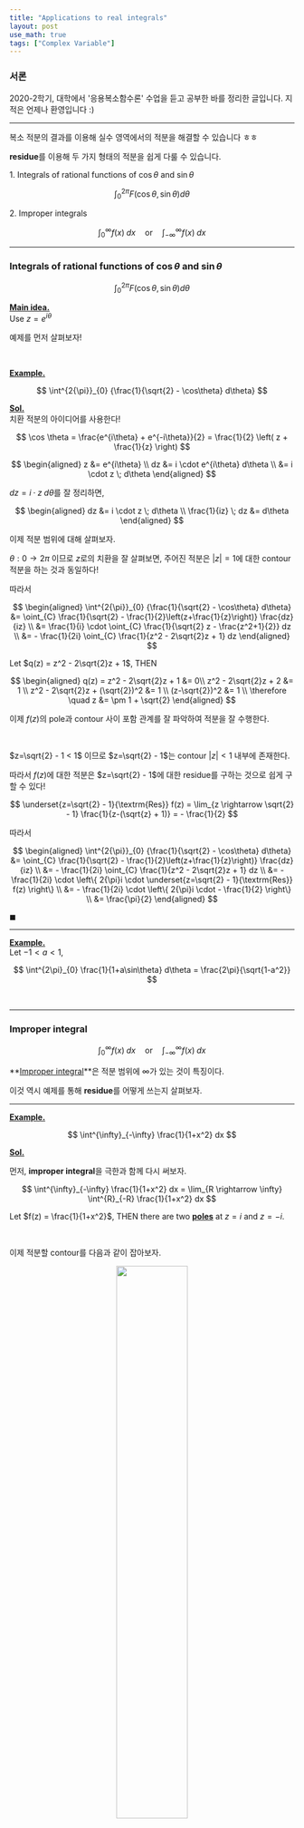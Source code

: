 ```yaml
---
title: "Applications to real integrals"
layout: post
use_math: true
tags: ["Complex Variable"]
---
```


### 서론
2020-2학기, 대학에서 '응용복소함수론' 수업을 듣고 공부한 바를 정리한 글입니다. 지적은 언제나 환영입니다 :)

<hr>

복소 적분의 결과를 이용해 실수 영역에서의 적분을 해결할 수 있습니다 ㅎㅎ

**residue**를 이용해 두 가지 형태의 적분을 쉽게 다룰 수 있습니다.

1\. Integrals of rational functions of $\cos \theta$ and $\sin \theta$

$$
\int^{2{\pi}}_{0} {F(\cos \theta, \sin \theta) d\theta}
$$

2\. Improper integrals

$$
\int^{\infty}_{0} {f(x) \; dx} \quad \textrm{or} \quad \int^{\infty}_{-\infty} {f(x) \; dx}
$$

<hr>

### Integrals of rational functions of $\cos \theta$ and $\sin \theta$

$$
\int^{2{\pi}}_{0} {F(\cos \theta, \sin \theta) d\theta}
$$

**<u>Main idea.</u>** <br>
Use $z=e^{i\theta}$

예제를 먼저 살펴보자!

<br>

**<u>Example.</u>** <br>

$$
\int^{2{\pi}}_{0} {\frac{1}{\sqrt{2} - \cos\theta} d\theta}
$$


**<u>Sol.</u>** <br>
치환 적분의 아이디어를 사용한다!

$$
\cos \theta = \frac{e^{i\theta} + e^{-i\theta}}{2} = \frac{1}{2} \left( z + \frac{1}{z} \right)
$$

$$
\begin{aligned}
  z &= e^{i\theta} \\
  dz &= i \cdot e^{i\theta} d\theta \\
  &= i \cdot z \; d\theta
\end{aligned}
$$

$dz = i \cdot z \; d\theta$를 잘 정리하면,

$$
\begin{aligned}
  dz &= i \cdot z \; d\theta \\
  \frac{1}{iz} \; dz &= d\theta
\end{aligned}
$$

이제 적분 범위에 대해 살펴보자.

$\theta: 0 \rightarrow 2\pi$ 이므로 $z$로의 치환을 잘 살펴보면, 주어진 적분은 $\lvert z \rvert = 1$에 대한 contour 적분을 하는 것과 동일하다!

따라서

$$
\begin{aligned}
  \int^{2{\pi}}_{0} {\frac{1}{\sqrt{2} - \cos\theta} d\theta} &= \oint_{C} \frac{1}{\sqrt{2} - \frac{1}{2}\left(z+\frac{1}{z}\right)} \frac{dz}{iz} \\
  &= \frac{1}{i} \cdot \oint_{C} \frac{1}{\sqrt{2} z - \frac{z^2+1}{2}} dz \\
  &= - \frac{1}{2i} \oint_{C} \frac{1}{z^2 - 2\sqrt{2}z + 1} dz
\end{aligned}
$$

Let $q(z) = z^2 - 2\sqrt{2}z + 1$, THEN

$$
\begin{aligned}
  q(z) = z^2 - 2\sqrt{2}z + 1 &= 0\\
  z^2 - 2\sqrt{2}z + 2 &= 1 \\
  z^2 - 2\sqrt{2}z + (\sqrt{2})^2 &= 1 \\
  (z-\sqrt{2})^2 &= 1 \\
  \therefore \quad z &= \pm 1 + \sqrt{2}
\end{aligned}
$$

이제 $f(z)$의 pole과 contour 사이 포함 관계를 잘 파악하여 적분을 잘 수행한다.

<br>

$z=\sqrt{2} -  1 < 1$ 이므로 $z=\sqrt{2} -  1$는 contour $\lvert z \rvert < 1$ 내부에 존재한다.

따라서 $f(z)$에 대한 적분은 $z=\sqrt{2} -  1$에 대한 residue를 구하는 것으로 쉽게 구할 수 있다!

$$
\underset{z=\sqrt{2} -  1}{\textrm{Res}} f(z) = \lim_{z \rightarrow \sqrt{2} -  1} \frac{1}{z-(\sqrt{z} + 1)} = - \frac{1}{2}
$$


따라서 

$$
\begin{aligned}
  \int^{2{\pi}}_{0} {\frac{1}{\sqrt{2} - \cos\theta} d\theta} &= \oint_{C} \frac{1}{\sqrt{2} - \frac{1}{2}\left(z+\frac{1}{z}\right)} \frac{dz}{iz} \\
  &= - \frac{1}{2i} \oint_{C} \frac{1}{z^2 - 2\sqrt{2}z + 1} dz \\
  &= - \frac{1}{2i} \cdot \left\{ 2{\pi}i \cdot \underset{z=\sqrt{2} -  1}{\textrm{Res}} f(z) \right\} \\
  &= - \frac{1}{2i} \cdot \left\{ 2{\pi}i \cdot - \frac{1}{2} \right\} \\
  &= \frac{\pi}{2}
\end{aligned}
$$

$\blacksquare$

<hr>

**<u>Example.</u>** <br>
Let $-1 < a < 1$,

$$
\int^{2\pi}_{0} \frac{1}{1+a\sin\theta} d\theta = \frac{2\pi}{\sqrt{1-a^2}}
$$

<br>
<hr>

### Improper integral

$$
\int^{\infty}_{0} {f(x) \; dx} \quad \textrm{or} \quad \int^{\infty}_{-\infty} {f(x) \; dx}
$$

**<u>Improper integral</u>**은 적분 범위에 $\infty$가 있는 것이 특징이다.

이것 역시 예제를 통해 **residue**를 어떻게 쓰는지 살펴보자.

<hr>

**<u>Example.</u>** <br>

$$
\int^{\infty}_{-\infty} \frac{1}{1+x^2} dx
$$

**<u>Sol.</u>** <br>

먼저, **improper integral**을 극한과 함께 다시 써보자.

$$
\int^{\infty}_{-\infty} \frac{1}{1+x^2} dx = \lim_{R \rightarrow \infty} \int^{R}_{-R} \frac{1}{1+x^2} dx
$$

Let $f(z) = \frac{1}{1+x^2}$, THEN there are two **<u>poles</u>** at $z=i$ and $z=-i$.

<br>

이제 적분할 contour를 다음과 같이 잡아보자.

<div style="text-align: center;">
  <img src="{{site.url}}/mathematics/assets/img/gaussian_integral.png" style="width: 50%;" >
</div>

그리고 contour 적분을 해보면,

$$
\oint_{D_R} f(z) dz = \int^{R}_{-R} f(z) dz + \int_{C_R} f(z) dz
$$

여기서 $\oint_{D_R} f(z) dz$는 residue thm에 따라

$$
\begin{aligned}
  \oint_{D_R} f(z) dz &= \oint_{D_R} \frac{1}{1+z^2} dz \\
  &= \oint_{D_R} \frac{1}{(z+i)(z-i)} \\
  &= 2{\pi}i \cdot \underset{z=i}{\textrm{Res}} \frac{1}{(z+i)(z-i)} \\
  &= 2{\pi}i \cdot \frac{1}{2i} = \pi
\end{aligned}
$$

<br>

이제 적분에서 arc integral인 $\int_{C_R} f(z) dz$에 대해 살펴보자.

이때, $\int_{C_R} f(z) dz$의 정확한 적분값은 구하지 않고, **<u>ML-inequality</u>**를 사용해 **bound**만 구할 것이다.

$$
\begin{aligned}
  \left\lvert \int_{C_R} \frac{1}{1+z^2} dz \right\rvert &\le \frac{1}{R^2 - 1} \cdot {\pi}R \\
  & \rightarrow 0 \quad \textrm{as} \quad R \rightarrow \infty
\end{aligned}
$$

즉, $R \rightarrow \infty$ 일 때, $\int_{C_R} f(z) dz$가 0으로 수렴하므로

$$
\begin{aligned}
  \lim_{R \rightarrow \infty} \left\{ \oint_{D_R} f(z) dz \right\} &= \lim_{R \rightarrow \infty} \left\{ \int^{R}_{-R} f(z) dz \right\} + \lim_{R \rightarrow \infty} \left\{ \int_{C_R} f(z) dz \right\} \\
  \pi &= \lim_{R \rightarrow \infty} \left\{ \int^{R}_{-R} f(z) dz \right\} + 0\\
  \pi &=  \int^{\infty}_{-\infty} f(z) dz
\end{aligned}
$$

Therefore,

$$
\int^{\infty}_{-\infty} \frac{1}{1+z^2} dz = \pi
$$

$\blacksquare$

<br>
<hr>

**<u>Definition.</u>** improper integral <br>
IF $f(z)$ is continuous on $(-\infty, \infty)$

$$
\int^{\infty}_{\infty} f(x) \; dx = \lim_{R_1 \rightarrow \infty} \int^{a}_{-R_1} f(x) \; dx + \lim_{R_2 \rightarrow \infty} \int^{R_2}_{a} f(x) \; dx
$$

<br>

**<u>Definition.</u>** Cauchy principal value of improper integral<br>


만약 **improper integral**에 대한 두 적분의 극한값이 존재한다면,

Cauchy principal value of $\int^{\infty}_{\infty} f(x) \; dx$ is defined by

$$
\lim_{R \rightarrow \infty} \int^{R}_{-R} f(x) \; dx
$$

<br>

**<u>Caution!</u>**<br>
일반적으로 **improper integral**과 **Cauchy P.V.**를 같다고 단정할 순 없음!

**<u>Example.</u>**<br>
Calculate both improper integral and Cauchy P.V.

$$
\int^{\infty}_{-\infty} x \; dx
$$

1\. **<u>impropr integral</u>**

$$
\begin{aligned}
  \int^{\infty}_{-\infty} x \; dx &= \lim_{R_1 \rightarrow \infty} \int^{0}_{-R_1} x \; dx + \lim_{R_2 \rightarrow \infty} \int^{R_2}_{0} x \; dx \\
  &= -\infty + \infty \\
  &= \textrm{undefined}
\end{aligned}
$$


2\. **<u>Cauchy P.V.</u>**

$$
\begin{aligned}
  \int^{\infty}_{-\infty} x \; dx &= \lim_{R \rightarrow \infty} \int^{R}_{-R} x \; dx \\
  &= 0 \quad (\because x \textrm{ is odd function.})
\end{aligned} \\
$$

따라서 일반적으로 **improper integral**과 **Cauchy P.V.**를 같다고 단정할 순 없다! $\blacksquare$
